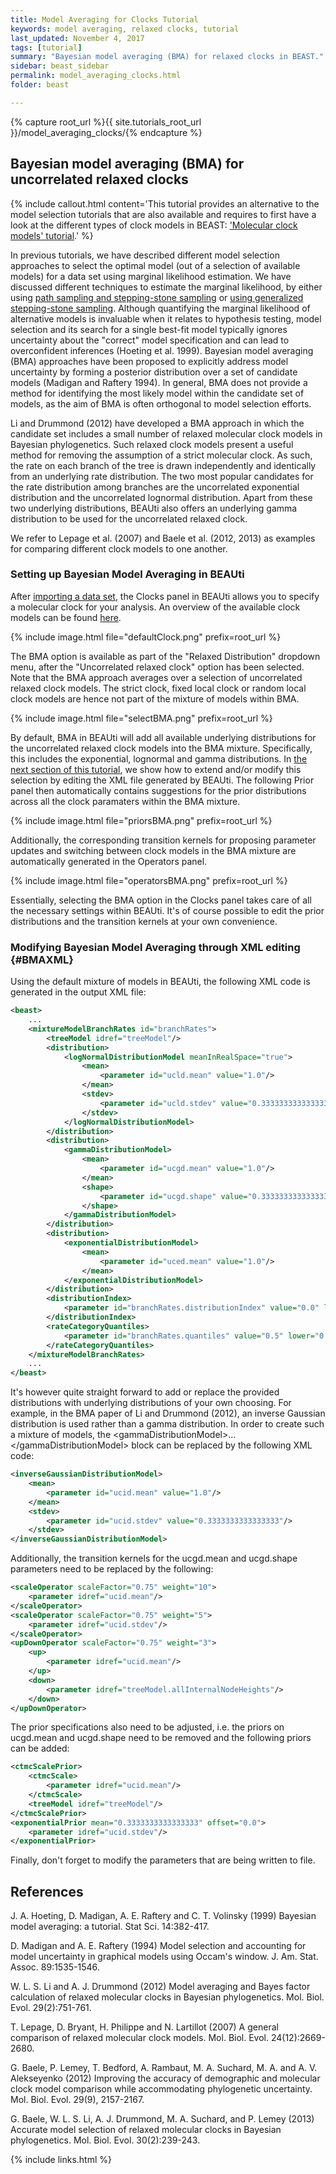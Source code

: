 ```yaml
---
title: Model Averaging for Clocks Tutorial
keywords: model averaging, relaxed clocks, tutorial
last_updated: November 4, 2017
tags: [tutorial]
summary: "Bayesian model averaging (BMA) for relaxed clocks in BEAST."
sidebar: beast_sidebar
permalink: model_averaging_clocks.html
folder: beast

---
```


{% capture root_url %}{{ site.tutorials_root_url }}/model_averaging_clocks/{% endcapture %}

## Bayesian model averaging (BMA) for uncorrelated relaxed clocks

{% include callout.html content='This tutorial provides an alternative to the model selection tutorials that are also available and requires to first have a look at the different types of clock models in BEAST: <a href="clocks">\'Molecular clock models\' tutorial</a>.' %}

In previous tutorials, we have described different model selection approaches to select the optimal model (out of a selection of available models) for a data set using marginal likelihood estimation.
We have discussed different techniques to estimate the marginal likelihood, by either using [path sampling and stepping-stone sampling](model_selection_1) or [using generalized stepping-stone sampling](model_selection_2).
Although quantifying the marginal likelihood of alternative models is invaluable when it relates to hypothesis testing, model selection and its search for a single best-fit model typically ignores uncertainty about the "correct" model specification and can lead to overconfident inferences (Hoeting et al. 1999). 
Bayesian model averaging (BMA) approaches have been proposed to explicitly address model uncertainty by forming a posterior distribution over a set of candidate models (Madigan and Raftery 1994). 
In general, BMA does not provide a method for identifying the most likely model within the candidate set of models, as the aim of BMA is often orthogonal to model selection efforts.

Li and Drummond (2012) have developed a BMA approach in which the candidate set includes a small number of relaxed molecular clock models in Bayesian phylogenetics. 
Such relaxed clock models present a useful method for removing the assumption of a strict molecular clock. 
As such, the rate on each branch of the tree is drawn independently and identically from an underlying rate distribution. 
The two most popular candidates for the rate distribution among branches are the uncorrelated exponential distribution and the uncorrelated lognormal distribution.
Apart from these two underlying distributions, BEAUti also offers an underlying gamma distribution to be used for the uncorrelated relaxed clock.

We refer to Lepage et al. (2007) and Baele et al. (2012, 2013) as examples for comparing different clock models to one another.

### Setting up Bayesian Model Averaging in BEAUti

After [importing a data set](first_tutorial), the Clocks panel in BEAUti allows you to specify a molecular clock for your analysis.
An overview of the available clock models can be found [here](clocks).

{% include image.html file="defaultClock.png" prefix=root_url %}

The BMA option is available as part of the "Relaxed Distribution" dropdown menu, after the "Uncorrelated relaxed clock" option has been selected.
Note that the BMA approach averages over a selection of uncorrelated relaxed clock models.
The strict clock, fixed local clock or random local clock models are hence not part of the mixture of models within BMA.

{% include image.html file="selectBMA.png" prefix=root_url %}

By default, BMA in BEAUti will add all available underlying distributions for the uncorrelated relaxed clock models into the BMA mixture.
Specifically, this includes the exponential, lognormal and gamma distributions.
In [the next section of this tutorial](#BMAXML), we show how to extend and/or modify this selection by editing the XML file generated by BEAUti.
The following Prior panel then automatically contains suggestions for the prior distributions across all the clock paramaters within the BMA mixture.

{% include image.html file="priorsBMA.png" prefix=root_url %}

Additionally, the corresponding transition kernels for proposing parameter updates and switching between clock models in the BMA mixture are automatically generated in the Operators panel.

{% include image.html file="operatorsBMA.png" prefix=root_url %}

Essentially, selecting the BMA option in the Clocks panel takes care of all the necessary settings within BEAUti.
It's of course possible to edit the prior distributions and the transition kernels at your own convenience.


### Modifying Bayesian Model Averaging through XML editing {#BMAXML}

Using the default mixture of models in BEAUti, the following XML code is generated in the output XML file:

```xml
<beast>
    ...
    <mixtureModelBranchRates id="branchRates">
        <treeModel idref="treeModel"/>
        <distribution>
            <logNormalDistributionModel meanInRealSpace="true">
                <mean>
                    <parameter id="ucld.mean" value="1.0"/>
                </mean>
                <stdev>
                    <parameter id="ucld.stdev" value="0.3333333333333333" lower="0.0"/>
                </stdev>
            </logNormalDistributionModel>
        </distribution>
        <distribution>
            <gammaDistributionModel>
                <mean>
                    <parameter id="ucgd.mean" value="1.0"/>
                </mean>
                <shape>
                    <parameter id="ucgd.shape" value="0.3333333333333333" lower="0.0"/>
                </shape>
            </gammaDistributionModel>
        </distribution>
        <distribution>
            <exponentialDistributionModel>
                <mean>
                    <parameter id="uced.mean" value="1.0"/>
                </mean>
            </exponentialDistributionModel>
        </distribution>
        <distributionIndex>
            <parameter id="branchRates.distributionIndex" value="0.0" lower="0.0"/>
        </distributionIndex>
        <rateCategoryQuantiles>
            <parameter id="branchRates.quantiles" value="0.5" lower="0.0" upper="1.0"/>
        </rateCategoryQuantiles>
    </mixtureModelBranchRates> 
    ...
</beast>
```

It's however quite straight forward to add or replace the provided distributions with underlying distributions of your own choosing.
For example, in the BMA paper of Li and Drummond (2012), an inverse Gaussian distribution is used rather than a gamma distribution.
In order to create such a mixture of models, the &lt;gammaDistributionModel&gt;...&lt;/gammaDistributionModel&gt; block can be replaced by the following XML code:

```xml
<inverseGaussianDistributionModel>
    <mean>
        <parameter id="ucid.mean" value="1.0"/>
    </mean>
    <stdev>
        <parameter id="ucid.stdev" value="0.3333333333333333"/>
    </stdev>
</inverseGaussianDistributionModel>
```

Additionally, the transition kernels for the ucgd.mean and ucgd.shape parameters need to be replaced by the following:

```xml
<scaleOperator scaleFactor="0.75" weight="10">
    <parameter idref="ucid.mean"/>
</scaleOperator>
<scaleOperator scaleFactor="0.75" weight="5">
    <parameter idref="ucid.stdev"/>
</scaleOperator>
<upDownOperator scaleFactor="0.75" weight="3">
    <up>
        <parameter idref="ucid.mean"/>
    </up>
    <down>
        <parameter idref="treeModel.allInternalNodeHeights"/>
    </down>
</upDownOperator>
```

The prior specifications also need to be adjusted, i.e. the priors on ucgd.mean and ucgd.shape need to be removed and the following priors can be added:

```xml
<ctmcScalePrior>
    <ctmcScale>
        <parameter idref="ucid.mean"/>
    </ctmcScale>
    <treeModel idref="treeModel"/>
</ctmcScalePrior>
<exponentialPrior mean="0.3333333333333333" offset="0.0">
    <parameter idref="ucid.stdev"/>
</exponentialPrior>
```

Finally, don't forget to modify the parameters that are being written to file.


## References

J. A. Hoeting, D. Madigan, A. E. Raftery and C. T. Volinsky (1999) Bayesian model averaging: a tutorial. Stat Sci. 14:382-417.

D. Madigan and A. E. Raftery (1994) Model selection and accounting for model uncertainty in graphical models using Occam's window. J. Am. Stat. Assoc. 89:1535-1546.

W. L. S. Li and A. J. Drummond (2012) Model averaging and Bayes factor calculation of relaxed molecular clocks in Bayesian phylogenetics. Mol. Biol. Evol. 29(2):751-761.

T. Lepage, D. Bryant, H. Philippe and N. Lartillot (2007) A general comparison of relaxed molecular clock models. Mol. Biol. Evol. 24(12):2669-2680.

G. Baele, P. Lemey, T. Bedford, A. Rambaut, M. A. Suchard, M. A. and A. V. Alekseyenko (2012) Improving the accuracy of demographic and molecular clock model comparison while accommodating phylogenetic uncertainty. Mol. Biol. Evol. 29(9), 2157-2167.

G. Baele, W. L. S. Li, A. J. Drummond, M. A. Suchard, and P. Lemey (2013) Accurate model selection of relaxed molecular clocks in Bayesian phylogenetics. Mol. Biol. Evol. 30(2):239-243.

{% include links.html %}
